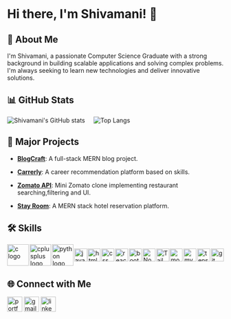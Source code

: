 # Hi there, I'm Shivamani! 👋

## 🚀 About Me
I'm Shivamani, a passionate Computer Science Graduate with a strong background in building scalable applications and solving complex problems. I'm always seeking to learn new technologies and deliver innovative solutions.

## 📊 GitHub Stats
<div style="display: flex; align-items: center;">
  <img src="https://github-readme-stats.vercel.app/api?username=ShivamaniG&show_icons=true&theme=radical" alt="Shivamani's GitHub stats" />
  <img src="https://github-readme-stats.vercel.app/api/top-langs/?username=ShivamaniG&layout=compact&theme=radical" alt="Top Langs" style="margin-left: 20px;" />
</div>

## 🔭 Major Projects
- **[BlogCraft](https://github.com/ShivamaniG/BlogCraft)**: A full-stack MERN blog project.

- **[Carrerly](https://github.com/ShivamaniG/Carrerly)**: A career recommendation platform based on skills.

- **[Zomato API](https://github.com/ShivamaniG/Zomato-API)**: Mini Zomato clone implementing restaurant searching,filtering and UI.

- **[Stay Room](https://github.com/yourusername/Stay-Room)**: A MERN stack hotel reservation platform.

## 🛠 Skills
<div style="display: flex; align-items: center;">
  <img src="https://cdn.jsdelivr.net/gh/devicons/devicon/icons/c/c-original.svg" height="50" alt="c logo" />
  <img width="12" />
  <img src="https://cdn.jsdelivr.net/gh/devicons/devicon/icons/cplusplus/cplusplus-original.svg" height="50" alt="cplusplus logo" />
  <img width="12" />
  <img src="https://cdn.jsdelivr.net/gh/devicons/devicon/icons/python/python-original.svg" height="50" alt="python logo" />
  <img width="12" />
  <img src="https://cdn.jsdelivr.net/gh/devicons/devicon/icons/javascript/javascript-original.svg" height="30" alt="javascript logo" />
  <img width="12" />
  <img src="https://cdn.jsdelivr.net/gh/devicons/devicon/icons/html5/html5-original.svg" height="30" alt="html logo" />
  <img width="12" />
  <img src="https://cdn.jsdelivr.net/gh/devicons/devicon/icons/css3/css3-original.svg" height="30" alt="css logo" />
  <img width="12" />
  <img src="https://cdn.jsdelivr.net/gh/devicons/devicon/icons/react/react-original.svg" height="30" alt="react logo" />
  <img width="12" />
  <img src="https://cdn.jsdelivr.net/gh/devicons/devicon/icons/bootstrap/bootstrap-original.svg" height="30" alt="bootstrap logo" />
  <img width="12" />
  <img src="https://cdn.jsdelivr.net/gh/devicons/devicon/icons/nodejs/nodejs-original.svg" height="30" alt="Node.js logo" />
  <img width="12" />
  <img src="https://cdn.jsdelivr.net/gh/devicons/devicon/icons/tailwindcss/tailwindcss-original.svg" height="30" alt="Tailwind CSS logo" />
  <img width="12" />
  <img src="https://cdn.jsdelivr.net/gh/devicons/devicon/icons/mongodb/mongodb-original.svg" height="30" alt="mongodb logo" />
  <img width="12" />
  <img src="https://cdn.jsdelivr.net/gh/devicons/devicon/icons/mysql/mysql-original.svg" height="30" alt="mysql logo" />
  <img width="12" />
  <img src="https://cdn.jsdelivr.net/gh/devicons/devicon/icons/tensorflow/tensorflow-original.svg" height="30" alt="tensorflow logo" />
  <img width="12" />
  <img src="https://cdn.jsdelivr.net/gh/devicons/devicon/icons/git/git-original.svg" height="30" alt="git logo" />
</div>




## 🌐 Connect with Me
<a href="https://shivamanig.github.io/portfolio/"><img src="https://img.shields.io/static/v1?message=Portfolio&logo=web&label=&color=000000&logoColor=white&labelColor=&style=for-the-badge" height="35" alt="portfolio logo" /></a>
<a href="mailto:shivamanigangarapu@gmail.com"><img src="https://img.shields.io/static/v1?message=Gmail&logo=gmail&label=&color=D14836&logoColor=white&labelColor=&style=for-the-badge" height="35" alt="gmail logo" /></a>
<a href="https://www.linkedin.com/in/shivamani-gangarapu/"><img src="https://img.shields.io/static/v1?message=LinkedIn&logo=linkedin&label=&color=0A66C2&logoColor=white&labelColor=&style=for-the-badge" height="35" alt="linkedin logo" /></a>
